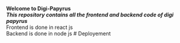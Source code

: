 **Welcome to Digi-Papyrus**  
***This repository contains all the frontend and backend code of digi papyrus***  
Frontend is done in react js  
Backend is done in node js
#   D e p l o y e m e n t  
 